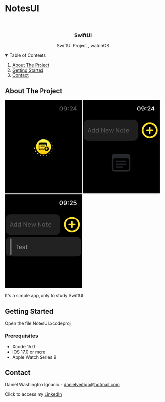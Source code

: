 # NotesUI

<!-- PROJECT LOGO -->
<br />
<p align="center">

  <h3 align="center">SwiftUI</h3>
  <p align="center">
    SwiftUI Project , watchOS
  </p>
</p>



<!-- TABLE OF CONTENTS -->
<details open="open">
  <summary>Table of Contents</summary>
  <ol>
    <li>
      <a href="#about-the-project">About The Project</a>
    </li>
    <li>
      <a href="#getting-started">Getting Started</a>
    </li>
    <li><a href="#contact">Contact</a></li>
  </ol>
</details>



<!-- ABOUT THE PROJECT -->
## About The Project
<p float="left">
  <img src="https://raw.githubusercontent.com/Dwashi2/NotesUI/main/1.png" width="248">
  <img src="https://raw.githubusercontent.com/Dwashi2/NotesUI/main/2.png" width="248">
  <img src="https://raw.githubusercontent.com/Dwashi2/NotesUI/main/3.png" width="248">
</p>
 
 


It's a simple app, only to study SwiftUI


<!-- GETTING STARTED -->
## Getting Started

Open the file NotesUI.xcodeproj

### Prerequisites

* Xcode 15.0
* iOS 17.0 or more
* Apple Watch Series 9

<!-- CONTACT -->
## Contact


Daniel Washington Ignacio - danielvertigo@hotmail.com

Click to access my [LinkedIn](https://www.linkedin.com/in/daniel-washington-ignacio-ab439b164/)
